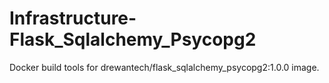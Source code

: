 # Infrastructure-Flask_Sqlalchemy_Psycopg2
Docker build tools for drewantech/flask_sqlalchemy_psycopg2:1.0.0 image.
